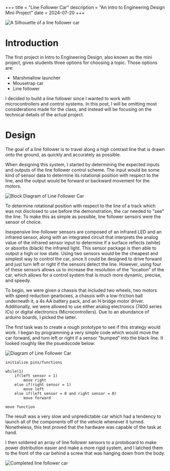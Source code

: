 +++
title = "Line Follower Car"
description = "An Intro to Engineering Design Mini-Project"
date = 2024-07-20
+++

![A Silhouette of a line follower car](https://lh3.googleusercontent.com/pw/AP1GczO9RO5wbanPpOPcDrdrVfOZqylvJ6VWh41Fb3jL6Xuru-B4vRQ3VvfhgYiGWMOXVFnSdGZKAZXbJQLy9jTMBbQG9-Vw6D60eQ7RQ0CTgH-ykx5jg2N1Vo4VsIJBv4Byk3QLPuzH4QTr1AUvVTYj1WqPBg=w1034-h775-s-no-gm "Line Follower Car Silhouette")


# Introduction
The first project in Intro to Engineering Design, also known as the mini project, gives students three options for choosing a topic. Those options are:
* Marshmallow launcher
* Mousetrap car
* Line follower

I decided to build a line follower since I wanted to work with microcontrollers and control systems. In this post, I will be omitting most considerations made for the class, and instead will be focusing on the technical details of the actual project.



# Design
The goal of a line follower is to travel along a high contrast line that is drawn onto the ground, as quickly and accurately as possible.

When designing this system, I started by determining the expected inputs and outputs of the line follower control scheme. The input would be some kind of sensor data to determine its rotational position with respect to the line, and the output would be forward or backward movement for the motors.

![Block Diagram of Line Follower Car](https://lh3.googleusercontent.com/pw/AP1GczPENKybI5cwcgWG5uBRzsUQNuX8IC_b5oBvEqkCJCj5e0cXnUUcDrHMdAdM3cE3MK-9xo3tjbETEMOYwj3-hkpAwFLsOspmlrSvk62DY5YnRTc2R9BqMeC9TJmTlxwDJLhIUX2Qkm_fOGxXDDENb9Kq_Q=w1034-h582-s-no-gm "Control Scheme")

To determine rotational position with respect to the line of a track which was not disclosed to use before the demonstration, the car needed to "see" the line. To make this as simple as possible, line follower sensors were the sensor of choice.

Inexpensive line-follower sensors are composed of an infrared LED and an infrared sensor, along with an integrated circuit that interprets the analog value of the infrared sensor input to determine if a surface reflects (white) or absorbs (black) the infrared light. This sensor package is then able to output a high or low state. Using two sensors would be the cheapest and simplest way to control the car, since it could be designed to drive forward and just turn left or right if the sensors detect the line. However, using four of these sensors allows us to increase the resolution of the “location” of the car, which allows for a control system that is much more dynamic, precise, and speedy.

To begin, we were given a chassis that included two wheels, two motors with speed reduction gearboxes, a chassis with a low-friction ball underneath it, a 4s AA battery pack, and an H bridge motor driver. Additionally, we were allowed to use either analog electronics (7400 series ICs) or digital electronics (Microcontrollers). Due to an abundance of arduino boards, I picked the latter. 

The first task was to create a rough prototype to see if this strategy would work. I began by programming a very simple code which would move the car forward, and turn left or right if a sensor "bumped" into the black line. It looked roughly like the psuedocode below:

![Diagram of Line Follower Car](https://lh3.googleusercontent.com/pw/AP1GczNOM74qFjW7Lt1JNa6DTNfGFWLInuplG3iaAVTRzr4Lt0ly5anVFYqesJyTV62y-IfbmlYQaTQQLZBou17yMgeAN4QaP-M9Dgncmyd98WH63KEopp0yJkNTdGLTeRr3FiHjFsEIAcvsvgJ2-y8RhAWo5A=w787-h467-s-no-gm "Diagram")


```
initialize pins/functions

while(1)
    if(left sensor = 1)
        move right
    else if(right sensor = 1)
        move left
    else if(left sensor = 0 and right sensor = 0)
        move forward

move function
```
The result was a very slow and unpredictable car which had a tendency to launch all of the components off of the vehicle whenever it turned. Nonetheless, this test proved that the hardware was capable of the task at hand.

I then soldered an array of line follower sensors to a protoboard to make power distribution easier and make a more rigid system, and I latched them to the front of the car behind a screw that was hanging down from the body. 

![Completed line follower car](https://lh3.googleusercontent.com/pw/AP1GczNZFRnojcoJfYT7Nn_BzgAyqVOWJhfBOXt9AnoCl9W4d2wt1DwKY83tVhGLIYy9pfe0cLW_d664pLzhut5QDAZM6SfgT0Sgaw643-bjSLIh9j1GD-Ook8_0AHEx1wc5pr8gau-umOe2wb9c5B_1pc_UxQ=w1034-h776-s-no-gm "Line Follower Car")
